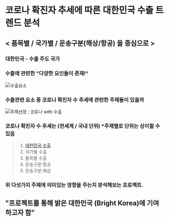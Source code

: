 # 코로나 확진자 추세에 따른 대한민국 수출 트렌드 분석
## < 품목별 / 국가별 / 운송구분(해상/항공) 을 중심으로 >

### 대한민국 - 수출 주도 국가

### 수출에 관련한 "다양한 요인들이 존재!"
![수출요소](https://github.com/dykim04/Korea-Trade-Analysis/blob/main/img/%EA%B0%9C%EC%9A%941.PNG)

### 수출관련 요소 중 코로나 확진자 수 추세에 관련한 주제들이 있을까
![주제선정 : 코로나 with 수출](https://github.com/dykim04/Korea-Trade-Analysis/blob/main/img/%EA%B0%9C%EC%9A%942.PNG)

### 코로나 확진자 수 추세는 (전세계 / 국내 단위) *주제별로 단위는 상이할 수 있음
> 1. [대한민국 수출](https://github.com/dykim04/Korea-Trade-Analysis/blob/main/%EB%8C%80%ED%95%9C%EB%AF%BC%EA%B5%AD%EC%88%98%EC%B6%9C.md)
> 2. 국가별 수출
> 3. 품목별 수출 
> 4. 운송구분:항공
> 5. 운송구분:해상 
### 위 다섯가지 주제에 의미있는 영향을 주는지 분석해보는 프로젝트.

## "프로젝트를 통해 밝은 대한민국 (Bright Korea)에 기여하고자 함"